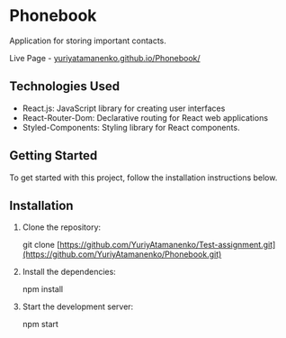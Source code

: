 # Phonebook

Application for storing important contacts.

Live Page -
[yuriyatamanenko.github.io/Phonebook/](yuriyatamanenko.github.io/Phonebook/)

## Technologies Used

- React.js: JavaScript library for creating user interfaces
- React-Router-Dom: Declarative routing for React web applications
- Styled-Components: Styling library for React components.

## Getting Started

To get started with this project, follow the installation instructions below.

## Installation

1. Clone the repository:

   git clone [https://github.com/YuriyAtamanenko/Test-assignment.git](https://github.com/YuriyAtamanenko/Phonebook.git)

2. Install the dependencies:

   npm install

3. Start the development server:

   npm start
